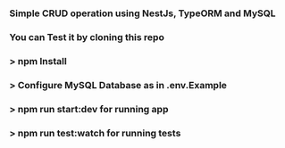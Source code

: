 ### Simple CRUD operation using NestJs, TypeORM and MySQL
### You can Test it by cloning this repo 
### > npm Install
### > Configure MySQL Database as in .env.Example
### > npm run start:dev for running app
### > npm run  test:watch for running tests